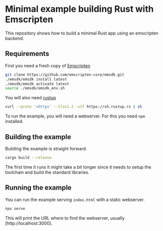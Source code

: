 # Minimal example building Rust with Emscripten

This repository shows how to build a minimal Rust app using an emscripten backend.

## Requirements

First you need a fresh copy of [Emscripten](https://emscripten.org/docs/getting_started/downloads.html)

```bash
git clone https://github.com/emscripten-core/emsdk.git
./emsdk/emsdk install latest
./emsdk/emsdk activate latest
source ./emsdk/emsdk_env.sh
```

You will also need [rustup](https://rustup.rs/)

```bash
curl --proto '=https' --tlsv1.2 -sSf https://sh.rustup.rs | sh
```

To run the example, you will need a webserver.
For this you need `npm` installed.

## Building the example

Building the example is straight forward.
```bash
cargo build --release
```

The first time it runs it might take a bit longer since it needs to setup the toolchain and build the standard libraries.

## Running the example

You can run the example serving `index.html` with a static webserver.
```bash
npx serve
```
This will print the URL where to find the webserver, usually [http://localhost:3000].
